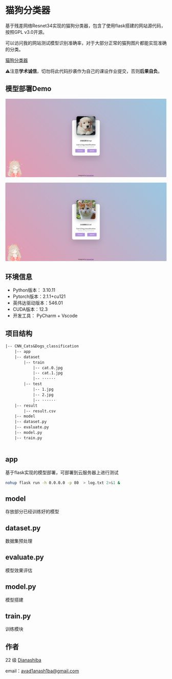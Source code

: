 # 猫狗分类器

基于残差网络Resnet34实现的猫狗分类器，包含了使用flask搭建的网站源代码，按照GPL v3.0开源。

可以访问我的网站测试模型识别准确率，对于大部分正常的猫狗图片都能实现准确的分类。

[猫狗分类器](http://47.115.209.13:5000/)

⚠注意**学术诚信**，切勿将此代码抄袭作为自己的课设作业提交，否则**后果自负**。

## 模型部署Demo

![](https://raw.githubusercontent.com/Dianashiba/piclib/main/Dog_result.png)

![](https://raw.githubusercontent.com/Dianashiba/piclib/main/Cat_result.png)

## 环境信息

* Python版本： 3.10.11
* Pytorch版本：2.1.1+cu121
* 英伟达驱动版本：546.01
* CUDA版本：12.3
* 开发工具： PyCharm + Vscode

## 项目结构

```txt
|-- CNN_Cats&Dogs_classification
	|-- app
	|-- dataset
        |-- train
            |-- cat.0.jpg
            |-- cat.1.jpg
            |-- ······
        |-- test
            |-- 1.jpg
            |-- 2.jpg
            |-- ······
    |-- result
        |-- result.csv
    |-- model
    |-- dataset.py
    |-- evaluate.py
    |-- model.py
    |-- train.py
        
```

## app

基于flask实现的模型部署，可部署到云服务器上进行测试

```bash
nohup flask run -h 0.0.0.0 -p 80  > log.txt 2>&1 &
```

## model

存放部分已经训练好的模型

## dataset.py

数据集预处理

## evaluate.py

模型效果评估

## model.py

模型搭建

## train.py

训练模块

## 作者

22 级 [Dianashiba](https://dianashiba.github.io/)

email：avad1anash1ba@gmail.com
